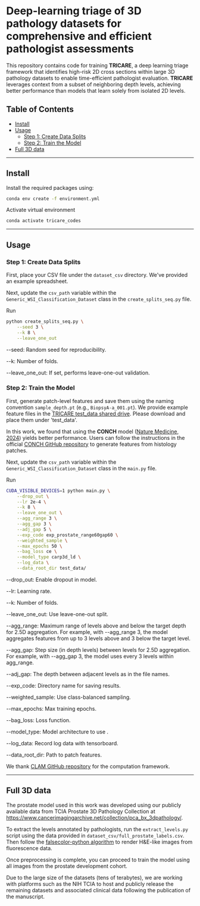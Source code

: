 # Deep-learning triage of 3D pathology datasets for comprehensive and efficient pathologist assessments

This repository contains code for training **TRICARE**, a deep learning triage framework that identifies high-risk 2D cross sections within large 3D pathology datasets to enable time-efficient pathologist evaluation. **TRICARE** leverages context from a subset of neighboring depth levels, achieving better performance than models that learn solely from isolated 2D levels.

## Table of Contents
- [Install](#Install)
- [Usage](#usage)
  - [Step 1: Create Data Splits](#step-1-create-data-splits)
  - [Step 2: Train the Model](#step-2-train-the-model)
- [Full 3D data](#full-3d-data)


---

## Install

Install the required packages using:

```bash
conda env create -f environment.yml
```

Activate virtual environment

```bash
conda activate tricare_codes
```

---

## Usage

### Step 1: Create Data Splits

First, place your CSV file under the `dataset_csv` directory. We've provided an example spreadsheet. 

Next, update the `csv_path` variable within the `Generic_WSI_Classification_Dataset` class in the `create_splits_seq.py` file.

Run

```bash
python create_splits_seq.py \
    --seed 3 \
    --k 8 \
    --leave_one_out
```

--seed: Random seed for reproducibility.

--k: Number of folds.

--leave_one_out: If set, performs leave-one-out validation.

### Step 2: Train the Model

First, generate patch-level features and save them using the naming convention `sample_depth.pt` (e.g., `BiopsyA-a_001.pt`). We provide example feature files in the [TRICARE test_data shared drive](https://drive.google.com/drive/folders/1KRFZ9tURuyMOjGMvZ7XJy0jg2Gzj54La?usp=sharing). Please download and place them under 'test_data'.

In this work, we found that using the **CONCH** model ([Nature Medicine, 2024](https://www.nature.com/articles/s41591-024-02856-4)) yields better performance. Users can follow the instructions in the official [CONCH GitHub repository](https://github.com/mahmoodlab/CONCH) to generate features from histology patches.

Next, update the `csv_path` variable within the `Generic_WSI_Classification_Dataset` class in the `main.py` file.

Run

```bash
CUDA_VISIBLE_DEVICES=1 python main.py \
    --drop_out \
    --lr 2e-4 \
    --k 8 \
    --leave_one_out \
    --agg_range 3 \
    --agg_gap 3 \
    --adj_gap 5 \
    --exp_code exp_prostate_range60gap60 \
    --weighted_sample \
    --max_epochs 50 \
    --bag_loss ce \
    --model_type carp3d_ld \
    --log_data \
    --data_root_dir test_data/

```

--drop_out: Enable dropout in model.

--lr: Learning rate.

--k: Number of folds.

--leave_one_out: Use leave-one-out split.

--agg_range: Maximum range of levels above and below the target depth for 2.5D aggregation. For example, with --agg_range 3, the model aggregates features from up to 3 levels above and 3 below the target level.

--agg_gap: Step size (in depth levels) between levels for 2.5D aggregation. For example, with --agg_gap 3, the model uses every 3 levels within agg_range.

--adj_gap: The depth between adjacent levels as in the file names.

--exp_code: Directory name for saving results.

--weighted_sample: Use class-balanced sampling.

--max_epochs: Max training epochs.

--bag_loss: Loss function.

--model_type: Model architecture to use .

--log_data: Record log data with tensorboard.

--data_root_dir: Path to patch features.
 
We thank [CLAM GitHub repository](https://github.com/mahmoodlab/CLAM) for the computation framework.

---

## Full 3D data

The prostate model used in this work was developed using our publicly available data from TCIA Prostate 3D Pathology Collection at https://www.cancerimagingarchive.net/collection/pca_bx_3dpathology/.

To extract the levels annotated by pathologists, run the `extract_levels.py` script using the data provided in `dataset_csv/full_prostate_labels.csv`. Then follow the [falsecolor-python algorithm](https://github.com/serrob23/falsecolor) to render H\&E-like images from fluorescence data.

Once preprocessing is complete, you can proceed to train the model using all images from the prostate development cohort.

Due to the large size of the datasets (tens of terabytes), we are working with platforms such as the NIH TCIA to host and publicly release the remaining datasets and associated clinical data following the publication of the manuscript.
